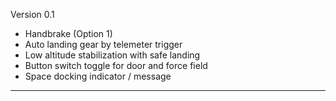 Version 0.1 
* Handbrake (Option 1)
* Auto landing gear by telemeter trigger
* Low altitude stabilization with safe landing
* Button switch toggle for door and force field
* Space docking indicator / message

---

